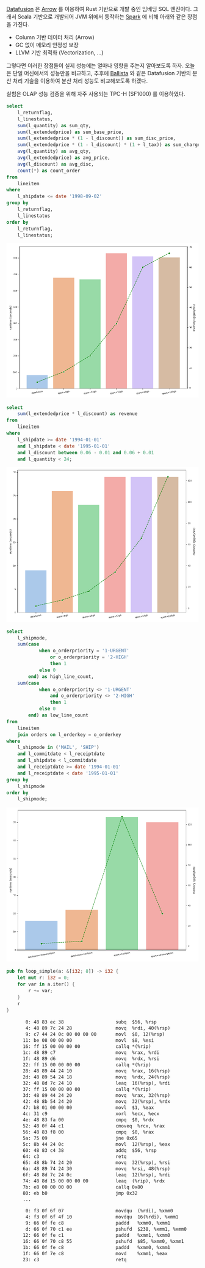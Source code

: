 [Datafusion](https://github.com/apache/datafusion) 은 [Arrow](https://arrow.apache.org) 를 이용하여 Rust 기반으로 개발 중인 임베딩 SQL 엔진이다. 그래서 Scala 기반으로 개발되어 JVM 위에서 동작하는 [Spark](https://spark.apache.org) 에 비해 아래와 같은 장점을 가진다.

* Column 기반 데이터 처리 (Arrow)
* GC 없이 메모리 안정성 보장
* LLVM 기반 최적화 (Vectorization, ...)

그렇다면 이러한 장점들이 실제 성능에는 얼마나 영향을 주는지 알아보도록 하자. 오늘은 단일 머신에서의 성능만을 비교하고, 추후에 [Ballista](https://datafusion.apache.org/ballista) 와 같은 Datafusion 기반의 분산 처리 기술을 이용하여 분산 처리 성능도 비교해보도록 하겠다.

실험은 OLAP 성능 검증을 위해 자주 사용되는 TPC-H (SF1000) 를 이용하였다.

```sql
select
    l_returnflag,
    l_linestatus,
    sum(l_quantity) as sum_qty,
    sum(l_extendedprice) as sum_base_price,
    sum(l_extendedprice * (1 - l_discount)) as sum_disc_price,
    sum(l_extendedprice * (1 - l_discount) * (1 + l_tax)) as sum_charge,
    avg(l_quantity) as avg_qty,
    avg(l_extendedprice) as avg_price,
    avg(l_discount) as avg_disc,
    count(*) as count_order
from
    lineitem
where
    l_shipdate <= date '1998-09-02'
group by
    l_returnflag,
    l_linestatus
order by
    l_returnflag,
    l_linestatus;
```

![tpch.q1.png](./tpch.q1.png)

```sql
select
    sum(l_extendedprice * l_discount) as revenue
from
    lineitem
where
    l_shipdate >= date '1994-01-01'
    and l_shipdate < date '1995-01-01'
    and l_discount between 0.06 - 0.01 and 0.06 + 0.01
    and l_quantity < 24;
```

![tpch.q6.png](./tpch.q6.png)

```sql
select
    l_shipmode,
    sum(case
            when o_orderpriority = '1-URGENT'
                or o_orderpriority = '2-HIGH'
                then 1
            else 0
        end) as high_line_count,
    sum(case
            when o_orderpriority <> '1-URGENT'
                and o_orderpriority <> '2-HIGH'
                then 1
            else 0
        end) as low_line_count
from
    lineitem
    join orders on l_orderkey = o_orderkey
where
    l_shipmode in ('MAIL', 'SHIP')
    and l_commitdate < l_receiptdate
    and l_shipdate < l_commitdate
    and l_receiptdate >= date '1994-01-01'
    and l_receiptdate < date '1995-01-01'
group by
    l_shipmode
order by
    l_shipmode;
```

![tpch.q12.png](./tpch.q12.png)

```rust
pub fn loop_simple(a: &[i32; 8]) -> i32 {
    let mut r: i32 = 0;
    for var in a.iter() {
        r += var;
    }
    r
}
```

```
       0: 48 83 ec 38                   subq  $56, %rsp
       4: 48 89 7c 24 28                movq  %rdi, 40(%rsp)
       9: c7 44 24 0c 00 00 00 00       movl  $0, 12(%rsp)
      11: be 08 00 00 00                movl  $8, %esi
      16: ff 15 00 00 00 00             callq *(%rip)
      1c: 48 89 c7                      movq  %rax, %rdi
      1f: 48 89 d6                      movq  %rdx, %rsi
      22: ff 15 00 00 00 00             callq *(%rip)
      28: 48 89 44 24 10                movq  %rax, 16(%rsp)
      2d: 48 89 54 24 18                movq  %rdx, 24(%rsp)
      32: 48 8d 7c 24 10                leaq  16(%rsp), %rdi
      37: ff 15 00 00 00 00             callq *(%rip)
      3d: 48 89 44 24 20                movq  %rax, 32(%rsp)
      42: 48 8b 54 24 20                movq  32(%rsp), %rdx
      47: b8 01 00 00 00                movl  $1, %eax
      4c: 31 c9                         xorl  %ecx, %ecx
      4e: 48 83 fa 00                   cmpq  $0, %rdx
      52: 48 0f 44 c1                   cmoveq  %rcx, %rax
      56: 48 83 f8 00                   cmpq  $0, %rax
      5a: 75 09                         jne 0x65
      5c: 8b 44 24 0c                   movl  12(%rsp), %eax
      60: 48 83 c4 38                   addq  $56, %rsp
      64: c3                            retq
      65: 48 8b 74 24 20                movq  32(%rsp), %rsi
      6a: 48 89 74 24 30                movq  %rsi, 48(%rsp)
      6f: 48 8d 7c 24 0c                leaq  12(%rsp), %rdi
      74: 48 8d 15 00 00 00 00          leaq  (%rip), %rdx
      7b: e8 00 00 00 00                callq 0x80
      80: eb b0                         jmp 0x32
      ...
```

```
       0: f3 0f 6f 07                   movdqu  (%rdi), %xmm0
       4: f3 0f 6f 4f 10                movdqu  16(%rdi), %xmm1
       9: 66 0f fe c8                   paddd   %xmm0, %xmm1
       d: 66 0f 70 c1 ee                pshufd  $238, %xmm1, %xmm0
      12: 66 0f fe c1                   paddd   %xmm1, %xmm0
      16: 66 0f 70 c8 55                pshufd  $85, %xmm0, %xmm1
      1b: 66 0f fe c8                   paddd   %xmm0, %xmm1
      1f: 66 0f 7e c8                   movd    %xmm1, %eax
      23: c3                            retq
```
